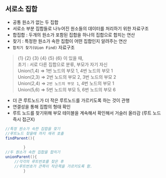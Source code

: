 ## 서로소 집합
- 공통 원소가 없는 두 집합
- 서로소 부분 집합들로 나누어진 원소들의 데이터를 처리하기 위한 자료구조
- 합집합 : 두개의 원소가 포함된 집합을 하나의 집합으로 합치는 연산
- 찾기 : 특정한 원소가 속한 집합이 어떤 집합인지 알려주는 연산
- `합치기 찾기(Uion Find)` 자료구조 
> {1} {2} {3} {4} {5} {6} 이 있을 때,  
초기 : 서로 다른 집합으로 분류, 부모가 자기 자신     
Union(1,4) => 1번 노드의 부모 1, 4번 노드의 부모 1  
Union(2,3) => 2번 노드의 부모 2, 3번 노드의 부모 2  
Union(2,4) => `2번 노드의 부모 1`, 4번 노드의 부모 1  
Union(5,6) => 5번 노드의 부모 5, 6번 노드의 부모 6  
- 더 큰 루트노드가 더 작은 루트노드를 가르키도록 하는 것이 관행
- 연결성을 통해 집합의 형태 확인
- 루트 노드를 찾기위해 부모 테이블을 계속해서 확인해서 거슬러 올라감 (루트 노드 즉시 접근X)
```java
//특정 원소가 속한 집합을 찾기
//루트노드 찾을때 까지 재귀 호출
findParent(){
    
        }
//두 원소가 속한 집합을 합치기
unionParent(){
    //각각의 루트번호를 찾은 후
    //루트번호가 큰쪽이 작은쪽을 가르키도록 함.
        }
```